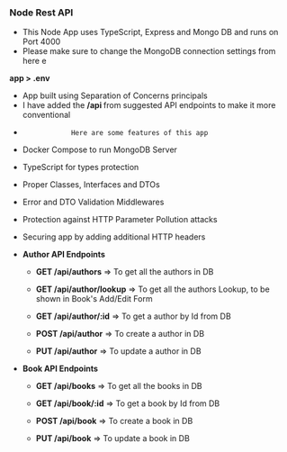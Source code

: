 ### Node Rest API

- This Node App uses TypeScript, Express and Mongo DB and runs on Port 4000
- Please make sure to change the MongoDB connection settings from here e

<b>app &gt; .env </b>

- App built using Separation of Concerns principals
- I have added the <b> /api </b> from suggested API endpoints to make it more conventional
-                 Here are some features of this app

* Docker Compose to run MongoDB Server

* TypeScript for types protection

* Proper Classes, Interfaces and DTOs

* Error and DTO Validation Middlewares

* Protection against HTTP Parameter Pollution attacks

* Securing app by adding additional HTTP headers

* <b>Author API Endpoints</b>

  - <b>GET /api/authors</b> =&gt; To get all the authors in DB

  - <b>GET /api/author/lookup</b> =&gt; To get all the authors Lookup, to be shown in Book's Add/Edit Form

  - <b>GET /api/author/:id</b> =&gt; To get a author by Id from DB

  - <b>POST /api/author</b> =&gt; To create a author in DB

  - <b>PUT /api/author</b> =&gt; To update a author in DB

* <b>Book API Endpoints</b>

  - <b>GET /api/books</b> =&gt; To get all the books in DB

  - <b>GET /api/book/:id</b> =&gt; To get a book by Id from DB

  - <b>POST /api/book</b> =&gt; To create a book in DB

  - <b>PUT /api/book</b> =&gt; To update a book in DB
